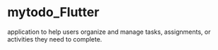 # mytodo_Flutter
application to help users organize and manage tasks, assignments, or activities they need to complete. 
